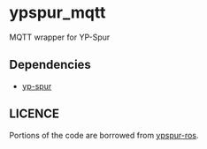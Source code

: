 # ypspur_mqtt
MQTT wrapper for YP-Spur

## Dependencies
- [yp-spur](https://github.com/openspur/yp-spur)

## LICENCE
Portions of the code are borrowed from [ypspur-ros](https://github.com/openspur/ypspur_ros).
